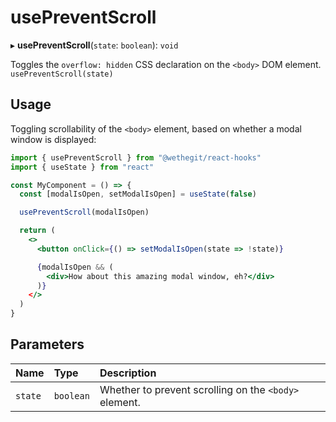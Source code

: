 # usePreventScroll

▸ **usePreventScroll**(`state`: `boolean`): `void`

Toggles the `overflow: hidden` CSS declaration on the `<body>` DOM element.
`usePreventScroll(state)`

## Usage

Toggling scrollability of the `<body>` element, based on whether a modal window is displayed:

```jsx
import { usePreventScroll } from "@wethegit/react-hooks"
import { useState } from "react"

const MyComponent = () => {
  const [modalIsOpen, setModalIsOpen] = useState(false)

  usePreventScroll(modalIsOpen)

  return (
    <>
      <button onClick={() => setModalIsOpen(state => !state)}

      {modalIsOpen && (
        <div>How about this amazing modal window, eh?</div>
      )}
    </>
  )
}
```

## Parameters

| Name | Type | Description |
| :------ | :------ | :------ |
| `state` | `boolean` | Whether to prevent scrolling on the `<body>` element. |

